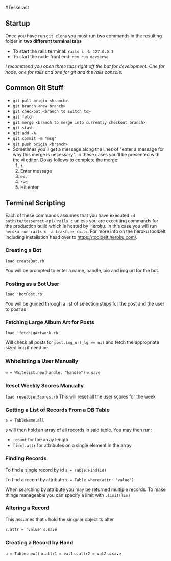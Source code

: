 #Tesseract 

## Startup 

Once you have run `git clone` you must run two commands in the resulting folder in **two different terminal tabs**
* To start the rails terminal: `rails s -b 127.0.0.1`
* To start the node front end: `npm run devserve`

*I recommend you open three tabs right off the bat for development. One for node, one for rails and one for git and the rails console.*


## Common Git Stuff

* `git pull origin <branch>`
* `git branch <new branch>`
* `git checkout <branch to switch to>`
* `git fetch`
* `git merge <branch to merge into currently checkout branch>`
* `git stash`
* `git add -A`
* `git commit -m "msg"`
* `git push origin <branch>`
* Sometimes you'll get a message along the lines of "enter a message for why this merge is necessary". In these cases you'll be presented with the vi editor. Do as follows to complete the merge: 
  1. `i`
  2. Enter message
  3. `esc`
  4. `:wq`
  5. Hit enter 

## Terminal Scripting
Each of these commands assumes that you have executed 
`cd path/to/tesseract-api/`
`rails c`
 unless you are executing commands for the production build which is hosted by Heroku. In this case you will run
 `heroku run rails c -a trakfire-rails`. For more info on the heroku toolbelt including installation head over to <https://toolbelt.heroku.com/>.

### Creating a Bot
`load createBot.rb`

You will be prompted to enter a name, handle, bio and img url for the bot. 

### Posting as a Bot User 
`load 'botPost.rb'`

You will be guided through a list of selection steps for the post and the user to post as

### Fetching Large Album Art for Posts
`load 'fetchLgArtwork.rb'`

Will check all posts for `post.img_url_lg == nil` and fetch the appropriate sized img if need be

### Whitelisting a User Manually
`w = Whitelist.new(handle: "handle")`
`w.save`

### Reset Weekly Scores Manually
`load resetUserScores.rb`
This will reset all the user scores for the week

### Getting a List of Records From a DB Table
`s = TableName.all`

s will then hold an array of all records in said table. You may then run: 
* `.count` for the array length
* `[idx].attr` for attributes on a single element in the array

### Finding Records 
To find a single record by id
`s = Table.Find(id)`

To find a record by attribute
`s = Table.where(attr: 'value')`

When searching by attribute you may be returned multiple records. To make things manageable you can specify a limit with `.limit(lim)`

### Altering a Record 
This assumes that `s` hold the singular object to alter

`s.attr = 'value'`
`s.save`

### Creating a Record by Hand
`u = Table.new()`
`u.attr1 = val1`
`u.attr2 = val2`
`u.save`

